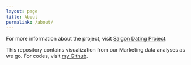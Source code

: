 ```yaml
---
layout: page
title: About
permalink: /about/
---
```


For more information about the project, visit [Saigon Dating Project](https://www.facebook.com/saigondatingproject/).

This repository contains visualization from our Marketing data analyses as we go. For codes, visit [my Github](https://github.com/ngmaihuong/saigondatingproject-su20).
